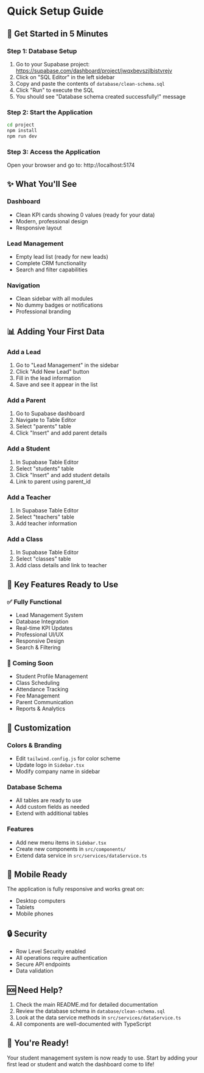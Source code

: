 # Quick Setup Guide

## 🚀 Get Started in 5 Minutes

### Step 1: Database Setup
1. Go to your Supabase project: https://supabase.com/dashboard/project/jwqxbevszjlbistvrejv
2. Click on "SQL Editor" in the left sidebar
3. Copy and paste the contents of `database/clean-schema.sql`
4. Click "Run" to execute the SQL
5. You should see "Database schema created successfully!" message

### Step 2: Start the Application
```bash
cd project
npm install
npm run dev
```

### Step 3: Access the Application
Open your browser and go to: http://localhost:5174

## ✨ What You'll See

### Dashboard
- Clean KPI cards showing 0 values (ready for your data)
- Modern, professional design
- Responsive layout

### Lead Management
- Empty lead list (ready for new leads)
- Complete CRM functionality
- Search and filter capabilities

### Navigation
- Clean sidebar with all modules
- No dummy badges or notifications
- Professional branding

## 📊 Adding Your First Data

### Add a Lead
1. Go to "Lead Management" in the sidebar
2. Click "Add New Lead" button
3. Fill in the lead information
4. Save and see it appear in the list

### Add a Parent
1. Go to Supabase dashboard
2. Navigate to Table Editor
3. Select "parents" table
4. Click "Insert" and add parent details

### Add a Student
1. In Supabase Table Editor
2. Select "students" table
3. Click "Insert" and add student details
4. Link to parent using parent_id

### Add a Teacher
1. In Supabase Table Editor
2. Select "teachers" table
3. Add teacher information

### Add a Class
1. In Supabase Table Editor
2. Select "classes" table
3. Add class details and link to teacher

## 🎯 Key Features Ready to Use

### ✅ Fully Functional
- Lead Management System
- Database Integration
- Real-time KPI Updates
- Professional UI/UX
- Responsive Design
- Search & Filtering

### 🚧 Coming Soon
- Student Profile Management
- Class Scheduling
- Attendance Tracking
- Fee Management
- Parent Communication
- Reports & Analytics

## 🔧 Customization

### Colors & Branding
- Edit `tailwind.config.js` for color scheme
- Update logo in `Sidebar.tsx`
- Modify company name in sidebar

### Database Schema
- All tables are ready to use
- Add custom fields as needed
- Extend with additional tables

### Features
- Add new menu items in `Sidebar.tsx`
- Create new components in `src/components/`
- Extend data service in `src/services/dataService.ts`

## 📱 Mobile Ready
The application is fully responsive and works great on:
- Desktop computers
- Tablets
- Mobile phones

## 🔒 Security
- Row Level Security enabled
- All operations require authentication
- Secure API endpoints
- Data validation

## 🆘 Need Help?
1. Check the main README.md for detailed documentation
2. Review the database schema in `database/clean-schema.sql`
3. Look at the data service methods in `src/services/dataService.ts`
4. All components are well-documented with TypeScript

## 🎉 You're Ready!
Your student management system is now ready to use. Start by adding your first lead or student and watch the dashboard come to life!
